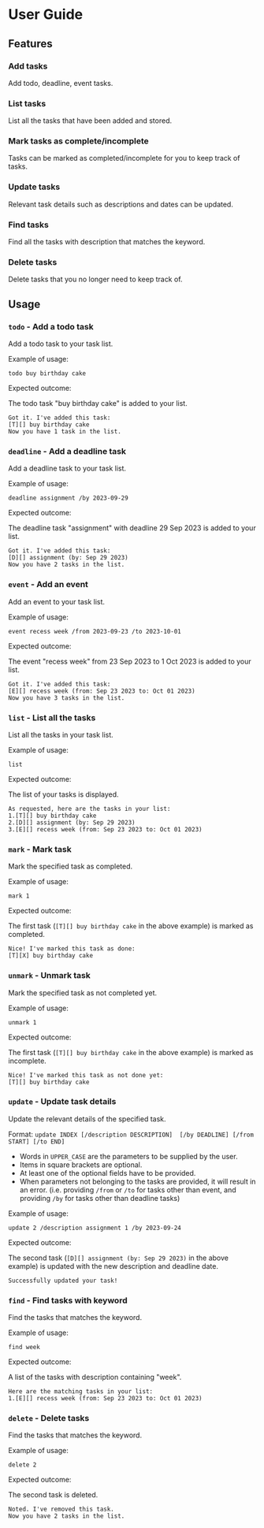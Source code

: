 # User Guide

## Features 

### Add tasks

Add todo, deadline, event tasks.

### List tasks

List all the tasks that have been added and stored.

### Mark tasks as complete/incomplete

Tasks can be marked as completed/incomplete for you to keep track of tasks.

### Update tasks

Relevant task details such as descriptions and dates can be updated.

### Find tasks

Find all the tasks with description that matches the keyword.

### Delete tasks

Delete tasks that you no longer need to keep track of.

## Usage

### `todo` - Add a todo task

Add a todo task to your task list.

Example of usage: 

`todo buy birthday cake`

Expected outcome:

The todo task "buy birthday cake" is added to your list.

```
Got it. I've added this task:
[T][] buy birthday cake
Now you have 1 task in the list. 
```

### `deadline` - Add a deadline task

Add a deadline task to your task list.

Example of usage:

`deadline assignment /by 2023-09-29`

Expected outcome:

The deadline task "assignment" with deadline 29 Sep 2023 is added to your list.

```
Got it. I've added this task:
[D][] assignment (by: Sep 29 2023)
Now you have 2 tasks in the list. 
```

### `event` - Add an event

Add an event to your task list.

Example of usage:

`event recess week /from 2023-09-23 /to 2023-10-01`

Expected outcome:

The event "recess week" from 23 Sep 2023 to 1 Oct 2023 is added to your list.

```
Got it. I've added this task:
[E][] recess week (from: Sep 23 2023 to: Oct 01 2023)
Now you have 3 tasks in the list. 
```

### `list` - List all the tasks

List all the tasks in your task list.

Example of usage:

`list`

Expected outcome:

The list of your tasks is displayed.

```
As requested, here are the tasks in your list:
1.[T][] buy birthday cake
2.[D][] assignment (by: Sep 29 2023)
3.[E][] recess week (from: Sep 23 2023 to: Oct 01 2023)
```

### `mark` - Mark task

Mark the specified task as completed.

Example of usage:

`mark 1`

Expected outcome:

The first task (`[T][] buy birthday cake` in the above example) is marked as completed.

```
Nice! I've marked this task as done:
[T][X] buy birthday cake
```

### `unmark` - Unmark task

Mark the specified task as not completed yet.

Example of usage:

`unmark 1`

Expected outcome:

The first task (`[T][] buy birthday cake` in the above example) is marked as incomplete.

```
Nice! I've marked this task as not done yet:
[T][] buy birthday cake
```

### `update` - Update task details

Update the relevant details of the specified task.

Format: `update INDEX [/description DESCRIPTION] 
[/by DEADLINE] [/from START] [/to END]`

- Words in `UPPER_CASE` are the parameters to be supplied by the user.
- Items in square brackets are optional.
- At least one of the optional fields have to be provided.
- When parameters not belonging to the tasks are provided, 
it will result in an error. (i.e. providing `/from` or `/to` 
for tasks other than event, and providing `/by` for tasks other than deadline tasks)

Example of usage:

`update 2 /description assignment 1 /by 2023-09-24`

Expected outcome:

The second task (`[D][] assignment (by: Sep 29 2023)` in the above example) is updated with 
the new description and deadline date.

```
Successfully updated your task!
```

### `find` - Find tasks with keyword

Find the tasks that matches the keyword.

Example of usage:

`find week`

Expected outcome:

A list of the tasks with description containing "week".

```
Here are the matching tasks in your list:
1.[E][] recess week (from: Sep 23 2023 to: Oct 01 2023)
```

### `delete` - Delete tasks

Find the tasks that matches the keyword.

Example of usage:

`delete 2`

Expected outcome:

The second task is deleted.

```
Noted. I've removed this task.
Now you have 2 tasks in the list.
```
